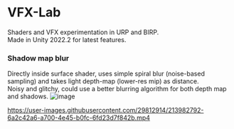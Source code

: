 # VFX-Lab
Shaders and VFX experimentation in URP and BIRP.\
Made in Unity 2022.2 for latest features.

### Shadow map blur
Directly inside surface shader, uses simple spiral blur (noise-based sampling) and takes light depth-map (lower-res mip) as distance.\
Noisy and glitchy, could use a better blurring algorithm for both depth map and shadows.
![image](https://user-images.githubusercontent.com/29812914/213963768-f38346a0-dadb-4dd7-9017-d1bc39e4063d.png)


https://user-images.githubusercontent.com/29812914/213982792-6a2c42a6-a700-4e45-b0fc-6fd23d7f842b.mp4


